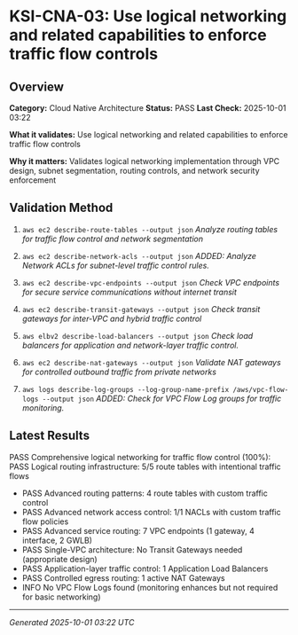 # KSI-CNA-03: Use logical networking and related capabilities to enforce traffic flow controls

## Overview

**Category:** Cloud Native Architecture
**Status:** PASS
**Last Check:** 2025-10-01 03:22

**What it validates:** Use logical networking and related capabilities to enforce traffic flow controls

**Why it matters:** Validates logical networking implementation through VPC design, subnet segmentation, routing controls, and network security enforcement

## Validation Method

1. `aws ec2 describe-route-tables --output json`
   *Analyze routing tables for traffic flow control and network segmentation*

2. `aws ec2 describe-network-acls --output json`
   *ADDED: Analyze Network ACLs for subnet-level traffic control rules.*

3. `aws ec2 describe-vpc-endpoints --output json`
   *Check VPC endpoints for secure service communications without internet transit*

4. `aws ec2 describe-transit-gateways --output json`
   *Check transit gateways for inter-VPC and hybrid traffic control*

5. `aws elbv2 describe-load-balancers --output json`
   *Check load balancers for application and network-layer traffic control.*

6. `aws ec2 describe-nat-gateways --output json`
   *Validate NAT gateways for controlled outbound traffic from private networks*

7. `aws logs describe-log-groups --log-group-name-prefix /aws/vpc-flow-logs --output json`
   *ADDED: Check for VPC Flow Log groups for traffic monitoring.*

## Latest Results

PASS Comprehensive logical networking for traffic flow control (100%): PASS Logical routing infrastructure: 5/5 route tables with intentional traffic flows
- PASS Advanced routing patterns: 4 route tables with custom traffic control
- PASS Advanced network access control: 1/1 NACLs with custom traffic flow policies
- PASS Advanced service routing: 7 VPC endpoints (1 gateway, 4 interface, 2 GWLB)
- PASS Single-VPC architecture: No Transit Gateways needed (appropriate design)
- PASS Application-layer traffic control: 1 Application Load Balancers
- PASS Controlled egress routing: 1 active NAT Gateways
- INFO No VPC Flow Logs found (monitoring enhances but not required for basic networking)

---
*Generated 2025-10-01 03:22 UTC*